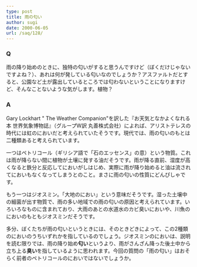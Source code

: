 ```yaml
---
type: post
title: 雨の匂い
author: sugi
date: 2000-06-05
url: /saq/128/
---
```

### Q 

雨の降り始めのときに、独特の匂いがすると思うんですけど（ぼくだけじゃないですよね？）、あれは何が発している匂いなのでしょうか？アスファルトだとすると、公園など土が露出しているところでは匂わないということになりますけど、そんなことないような気がします。植物？

### A 

Gary Lockhart " The Weather Companion"を訳した『お天気となかよくなれる本 世界気象博物誌』（グループW訳 丸善株式会社）によれば、アリストテレスの時代には虹のにおいだと考えられていたそうです。現代では、雨の匂いのもとは二種類あると考えられています。

一つはペトリコール（ギリシア語で「石のエッセンス」の意）という物質。これは雨が降らない間に植物が土壌に発する油だそうです。雨が降る直前、湿度が高くなると鉄分と反応してにおいがしはじめ、実際に雨が降り始めると油は流されてにおいもなくなってしまうとのこと。まさに雨の匂いの性質にどんぴしゃです。

もう一つはジオスミン。「大地のにおい」という意味だそうです。湿った土壌中の細菌が出す物質で、雨の多い地域での雨の匂いの原因と考えられています。いろいろなものに含まれており、大雨のあとの水道水のカビ臭いにおいや、川魚のにおいのもともジオスミンだそうです。

多分、ぼくたちが雨の匂いというときには、そのときどきによって、この2種類のにおいのうちいずれかを指しているのでしょう。ジオスミンのにおいは、説明を読む限りでは、雨の降り始め**匂い**というより、雨がさんざん降った後土中から立ち上る**臭い**を指しているように思われます。今回の質問の「雨の匂い」はおそらく前者のペトリコールのにおいではないでしょうか。
